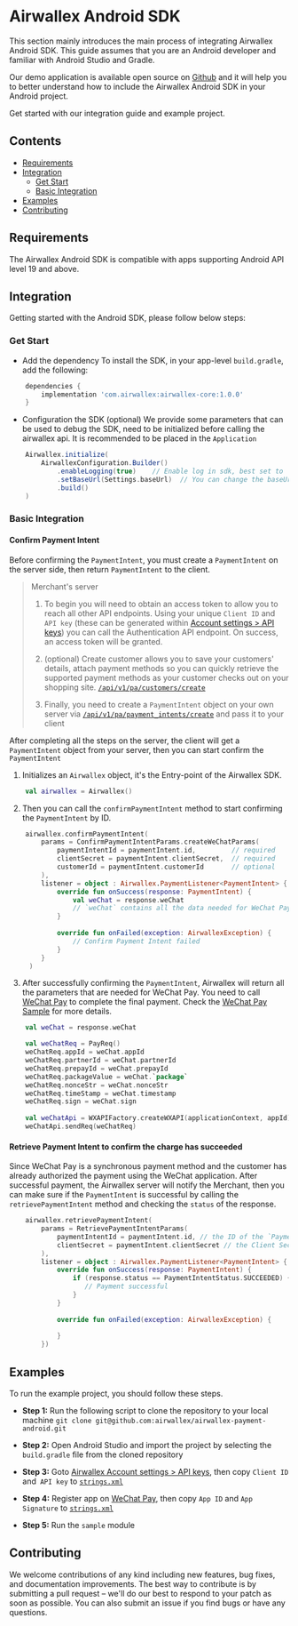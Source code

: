 # Airwallex Android SDK
This section mainly introduces the main process of integrating Airwallex Android SDK. This guide assumes that you are an Android developer and familiar with Android Studio and Gradle.

Our demo application is available open source on [Github](https://github.com/airwallex/airwallex-payment-android) and it will help you to better understand how to include the Airwallex Android SDK in your Android project.

Get started with our integration guide and example project.

## Contents
* [Requirements](#Requirements)
* [Integration](#Integration)
    * [Get Start](#Get-Start)
    * [Basic Integration](#Basic-Integration)
* [Examples](#Examples)
* [Contributing](#Contributing)

## Requirements
The Airwallex Android SDK is compatible with apps supporting Android API level 19 and above.

## Integration 
Getting started with the Android SDK, please follow below steps:

### Get Start
- Add the dependency
To install the SDK, in your app-level `build.gradle`, add the following:

```groovy
    dependencies {
        implementation 'com.airwallex:airwallex-core:1.0.0'
    }
```

- Configuration the SDK (optional)
We provide some parameters that can be used to debug the SDK, need to be initialized before calling the airwallex api. It is recommended to be placed in the `Application`

```groovy
    Airwallex.initialize(
        AirwallexConfiguration.Builder()
            .enableLogging(true)    // Enable log in sdk, best set to `false` in release version
            .setBaseUrl(Settings.baseUrl)  // You can change the baseUrl to test other environments
            .build()
    )
```

### Basic Integration

#### Confirm Payment Intent
Before confirming the `PaymentIntent`, you must create a `PaymentIntent` on the server side, then return `PaymentIntent` to the client.

> Merchant's server
>1. To begin you will need to obtain an access token to allow you to reach all other API endpoints. Using your unique `Client ID` and `API key` (these can be generated within [Account settings > API keys](https://www.airwallex.com/app/settings/api)) you can call the Authentication API endpoint. On success, an access token will be granted.
>
>2. (optional) Create customer allows you to save your customers' details, attach payment methods so you can quickly retrieve the supported payment methods as your customer checks out on your shopping site. [`/api/v1/pa/customers/create`](https://www.airwallex.com/docs/api#/Payment_Acceptance/Customers/_api_v1_pa_customers_create/post)
>
>3. Finally, you need to create a `PaymentIntent` object on your own server via [`/api/v1/pa/payment_intents/create`](https://www.airwallex.com/docs/api#/Payment_Acceptance/Payment_Intents/_api_v1_pa_payment_intents_create/post) and pass it to your client

After completing all the steps on the server, the client will get a `PaymentIntent` object from your server, then you can start confirm the `PaymentIntent`

1. Initializes an `Airwallex` object, it's the Entry-point of the Airwallex SDK.

```kotlin
    val airwallex = Airwallex()
```

2. Then you can call the `confirmPaymentIntent` method to start confirming the `PaymentIntent` by ID.
```kotlin
    airwallex.confirmPaymentIntent(
        params = ConfirmPaymentIntentParams.createWeChatParams(
            paymentIntentId = paymentIntent.id,         // required
            clientSecret = paymentIntent.clientSecret,  // required
            customerId = paymentIntent.customerId       // optional
        ),
        listener = object : Airwallex.PaymentListener<PaymentIntent> {
            override fun onSuccess(response: PaymentIntent) {
                val weChat = response.weChat
                // `weChat` contains all the data needed for WeChat Pay, then you need to send `weChat` to [WeChat Pay](https://pay.weixin.qq.com/wiki/doc/api/wxpay/pay/In-AppPay/chapter6_2.shtml).
            }
                
            override fun onFailed(exception: AirwallexException) {
                // Confirm Payment Intent failed
            }  
        }
     )
```
3. After successfully confirming the `PaymentIntent`, Airwallex will return all the parameters that are needed for WeChat Pay. You need to call [WeChat Pay](https://pay.weixin.qq.com/wiki/doc/api/wxpay/pay/In-AppPay/chapter6_2.shtml) to complete the final payment.
Check the [WeChat Pay Sample](https://github.com/airwallex/airwallex-payment-android/tree/master) for more details.
```kotlin
    val weChat = response.weChat

    val weChatReq = PayReq()
    weChatReq.appId = weChat.appId
    weChatReq.partnerId = weChat.partnerId
    weChatReq.prepayId = weChat.prepayId
    weChatReq.packageValue = weChat.`package`
    weChatReq.nonceStr = weChat.nonceStr
    weChatReq.timeStamp = weChat.timestamp
    weChatReq.sign = weChat.sign
    
    val weChatApi = WXAPIFactory.createWXAPI(applicationContext, appId)
    weChatApi.sendReq(weChatReq)
```

#### Retrieve Payment Intent to confirm the charge has succeeded
Since WeChat Pay is a synchronous payment method and the customer has already authorized the payment using the WeChat application. 
After successful payment, the Airwallex server will notify the Merchant, then you can make sure if the `PaymentIntent` is successful by calling the `retrievePaymentIntent` method and checking the `status` of the response.
```kotlin
    airwallex.retrievePaymentIntent(
        params = RetrievePaymentIntentParams(
            paymentIntentId = paymentIntent.id, // the ID of the `PaymentIntent`, required.
            clientSecret = paymentIntent.clientSecret // the Client Secret of `PaymentIntent`, required.
        ),
        listener = object : Airwallex.PaymentListener<PaymentIntent> {
            override fun onSuccess(response: PaymentIntent) {
                if (response.status == PaymentIntentStatus.SUCCEEDED) {
                   // Payment successful
                }
            }
    
            override fun onFailed(exception: AirwallexException) {
                
            }
        })
```

## Examples
To run the example project, you should follow these steps.

* **Step 1:** Run the following script to clone the repository to your local machine
`git clone git@github.com:airwallex/airwallex-payment-android.git`

* **Step 2:** Open Android Studio and import the project by selecting the `build.gradle` file from the cloned repository

* **Step 3:** Goto [Airwallex Account settings > API keys](https://www.airwallex.com/app/settings/api), then copy `Client ID` and` API key` to [`strings.xml`](https://github.com/airwallex/airwallex-payment-android/blob/master/sample/src/main/res/values/strings.xml)

* **Step 4:** Register app on [WeChat Pay](https://pay.weixin.qq.com/index.php/public/wechatpay), then copy `App ID` and `App Signature` to [`strings.xml`](https://github.com/airwallex/airwallex-payment-android/blob/master/sample/src/main/res/values/strings.xml)
            
* **Step 5:** Run the `sample` module

## Contributing
We welcome contributions of any kind including new features, bug fixes, and documentation improvements. The best way to contribute is by submitting a pull request – we'll do our best to respond to your patch as soon as possible. You can also submit an issue if you find bugs or have any questions.